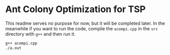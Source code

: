 # Ant Colony Optimization for TSP
This readme serves no purpose for now, but it will be completed later. In the
meanwhile if you want to run the code, compile the `acompi.cpp` in the `src`
directory with `g++` and then run it.
```bash
g++ acompi.cpp
./a.out
```